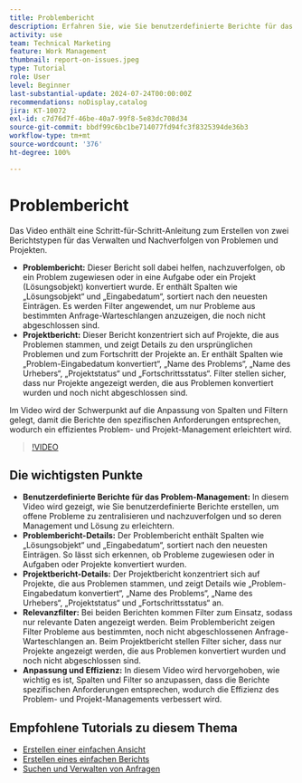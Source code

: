 ```yaml
---
title: Problembericht
description: Erfahren Sie, wie Sie benutzerdefinierte Berichte für das Problem- und Projekt-Management erstellen, einschließlich der Zentralisierung und Nachverfolgung offener Probleme, der Anpassung von Spalten und Filtern und der Optimierung des Projekt- und Problem-Managements.
activity: use
team: Technical Marketing
feature: Work Management
thumbnail: report-on-issues.jpeg
type: Tutorial
role: User
level: Beginner
last-substantial-update: 2024-07-24T00:00:00Z
recommendations: noDisplay,catalog
jira: KT-10072
exl-id: c7d76d7f-46be-40a7-99f8-5e83dc708d34
source-git-commit: bbdf99c6bc1be714077fd94fc3f8325394de36b3
workflow-type: tm+mt
source-wordcount: '376'
ht-degree: 100%

---
```


# Problembericht

Das Video enthält eine Schritt-für-Schritt-Anleitung zum Erstellen von zwei Berichtstypen für das Verwalten und Nachverfolgen von Problemen und Projekten. 

* **Problembericht:** Dieser Bericht soll dabei helfen, nachzuverfolgen, ob ein Problem zugewiesen oder in eine Aufgabe oder ein Projekt (Lösungsobjekt) konvertiert wurde. Er enthält Spalten wie „Lösungsobjekt“ und „Eingabedatum“, sortiert nach den neuesten Einträgen. Es werden Filter angewendet, um nur Probleme aus bestimmten Anfrage-Warteschlangen anzuzeigen, die noch nicht abgeschlossen sind. 
* **Projektbericht:** Dieser Bericht konzentriert sich auf Projekte, die aus Problemen stammen, und zeigt Details zu den ursprünglichen Problemen und zum Fortschritt der Projekte an. Er enthält Spalten wie „Problem-Eingabedatum konvertiert“, „Name des Problems“, „Name des Urhebers“, „Projektstatus“ und „Fortschrittsstatus“. Filter stellen sicher, dass nur Projekte angezeigt werden, die aus Problemen konvertiert wurden und noch nicht abgeschlossen sind. 

Im Video wird der Schwerpunkt auf die Anpassung von Spalten und Filtern gelegt, damit die Berichte den spezifischen Anforderungen entsprechen, wodurch ein effizientes Problem- und Projekt-Management erleichtert wird.


>[!VIDEO](https://video.tv.adobe.com/v/3432002/?quality=12&learn=on&enablevpops=1)

## Die wichtigsten Punkte

* **Benutzerdefinierte Berichte für das Problem-Management:** In diesem Video wird gezeigt, wie Sie benutzerdefinierte Berichte erstellen, um offene Probleme zu zentralisieren und nachzuverfolgen und so deren Management und Lösung zu erleichtern. 
* **Problembericht-Details:** Der Problembericht enthält Spalten wie „Lösungsobjekt“ und „Eingabedatum“, sortiert nach den neuesten Einträgen. So lässt sich erkennen, ob Probleme zugewiesen oder in Aufgaben oder Projekte konvertiert wurden. 
* **Projektbericht-Details:** Der Projektbericht konzentriert sich auf Projekte, die aus Problemen stammen, und zeigt Details wie „Problem-Eingabedatum konvertiert“, „Name des Problems“, „Name des Urhebers“, „Projektstatus“ und „Fortschrittsstatus“ an.
* **Relevanzfilter:** Bei beiden Berichten kommen Filter zum Einsatz, sodass nur relevante Daten angezeigt werden. Beim Problembericht zeigen Filter Probleme aus bestimmten, noch nicht abgeschlossenen Anfrage-Warteschlangen an. Beim Projektbericht stellen Filter sicher, dass nur Projekte angezeigt werden, die aus Problemen konvertiert wurden und noch nicht abgeschlossen sind. 
* **Anpassung und Effizienz:** In diesem Video wird hervorgehoben, wie wichtig es ist, Spalten und Filter so anzupassen, dass die Berichte spezifischen Anforderungen entsprechen, wodurch die Effizienz des Problem- und Projekt-Managements verbessert wird.


## Empfohlene Tutorials zu diesem Thema

* [Erstellen einer einfachen Ansicht](/help/reporting/basic-reporting/create-a-basic-view.md)
* [Erstellen eines einfachen Berichts](/help/reporting/basic-reporting/create-a-simple-report.md)
* [Suchen und Verwalten von Anfragen](/help/manage-work/issues-requests/find-requests.md)

